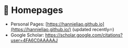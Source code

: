 # 📎 Homepages
- Personal Pages: [https://hannieliao.github.io](https://hannieliao.github.io/) (updated recently🔥)
- Google Scholar: https://scholar.google.com/citations?user=4FA6C0AAAAAJ
<!-- - Linkedin: https://www.linkedin.com/in/rayeren -->
<!--- DBLP: https://dblp.org/pid/75/6568-6.html -->
